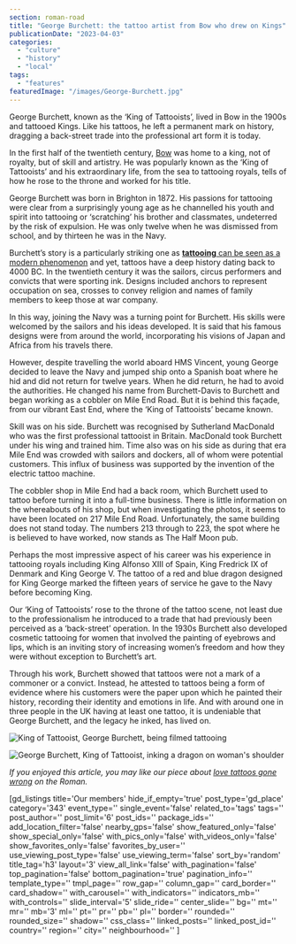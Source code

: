 ```yaml
---
section: roman-road
title: "George Burchett: the tattoo artist from Bow who drew on Kings"
publicationDate: "2023-04-03"
categories: 
  - "culture"
  - "history"
  - "local"
tags: 
  - "features"
featuredImage: "/images/George-Burchett.jpg"
---
```


George Burchett, known as the ‘King of Tattooists’, lived in Bow in the 1900s and tattooed Kings. Like his tattoos, he left a permanent mark on history, dragging a back-street trade into the professional art form it is today.

In the first half of the twentieth century, [Bow](https://romanroadlondon.com/what-is-person-from-bow-called/) was home to a king, not of royalty, but of skill and artistry. He was popularly known as the ‘King of Tattooists’ and his extraordinary life, from the sea to tattooing royals, tells of how he rose to the throne and worked for his title.

George Burchett was born in Brighton in 1872. His passions for tattooing were clear from a surprisingly young age as he channelled his youth and spirit into tattooing or ‘scratching’ his brother and classmates, undeterred by the risk of expulsion. He was only twelve when he was dismissed from school, and by thirteen he was in the Navy.

Burchett’s story is a particularly striking one as [**tattooing** can be seen as a modern phenomenon](https://romanroadlondon.com/tattoo-studios/) and yet, tattoos have a deep history dating back to 4000 BC. In the twentieth century it was the sailors, circus performers and convicts that were sporting ink. Designs included anchors to represent occupation on sea, crosses to convey religion and names of family members to keep those at war company.

In this way, joining the Navy was a turning point for Burchett. His skills were welcomed by the sailors and his ideas developed. It is said that his famous designs were from around the world, incorporating his visions of Japan and Africa from his travels there.

However, despite travelling the world aboard HMS Vincent, young George decided to leave the Navy and jumped ship onto a Spanish boat where he hid and did not return for twelve years. When he did return, he had to avoid the authorities. He changed his name from Burchett-Davis to Burchett and began working as a cobbler on Mile End Road. But it is behind this façade, from our vibrant East End, where the ‘King of Tattooists’ became known. 

Skill was on his side. Burchett was recognised by Sutherland MacDonald who was the first professional tattooist in Britain. MacDonald took Burchett under his wing and trained him. Time also was on his side as during that era Mile End was crowded with sailors and dockers, all of whom were potential customers. This influx of business was supported by the invention of the electric tattoo machine.

The cobbler shop in Mile End had a back room, which Burchett used to tattoo before turning it into a full-time business. There is little information on the whereabouts of his shop, but when investigating the photos, it seems to have been located on 217 Mile End Road. Unfortunately, the same building does not stand today. The numbers 213 through to 223, the spot where he is believed to have worked, now stands as The Half Moon pub.

Perhaps the most impressive aspect of his career was his experience in tattooing royals including King Alfonso XIII of Spain, King Fredrick IX of Denmark and King George V. The tattoo of a red and blue dragon designed for King George marked the fifteen years of service he gave to the Navy before becoming King. 

Our ‘King of Tattooists’ rose to the throne of the tattoo scene, not least due to the professionalism he introduced to a trade that had previously been perceived as a ‘back-street’ operation. In the 1930s Burchett also developed cosmetic tattooing for women that involved the painting of eyebrows and lips, which is an inviting story of increasing women’s freedom and how they were without exception to Burchett’s art.

Through his work, Burchett showed that tattoos were not a mark of a commoner or a convict. Instead, he attested to tattoos being a form of evidence where his customers were the paper upon which he painted their history, recording their identity and emotions in life. And with around one in three people in the UK having at least one tattoo, it is undeniable that George Burchett, and the legacy he inked, has lived on.

![King of Tattooist, George Burchett, being filmed tattooing](/images/George-Burchett-being-filmed-tattooing-19381.jpg)

![George Burchett, King of Tattooist, inking a dragon on woman's shoulder](/images/George-Burchett-tattooing-woman-on-shoulder.jpg)

_If you enjoyed this article, you may like our piece about [love tattoos gone wrong](https://romanroadlondon.com/love-tattoos-valentines-day-2023/) on the Roman._

\[gd\_listings title='Our members' hide\_if\_empty='true' post\_type='gd\_place' category='343' event\_type='' single\_event='false' related\_to='tags' tags='' post\_author='' post\_limit='6' post\_ids='' package\_ids='' add\_location\_filter='false' nearby\_gps='false' show\_featured\_only='false' show\_special\_only='false' with\_pics\_only='false' with\_videos\_only='false' show\_favorites\_only='false' favorites\_by\_user='' use\_viewing\_post\_type='false' use\_viewing\_term='false' sort\_by='random' title\_tag='h3' layout='3' view\_all\_link='false' with\_pagination='false' top\_pagination='false' bottom\_pagination='true' pagination\_info='' template\_type='' tmpl\_page='' row\_gap='' column\_gap='' card\_border='' card\_shadow='' with\_carousel='' with\_indicators='' indicators\_mb='' with\_controls='' slide\_interval='5' slide\_ride='' center\_slide='' bg='' mt='' mr='' mb='3' ml='' pt='' pr='' pb='' pl='' border='' rounded='' rounded\_size='' shadow='' css\_class='' linked\_posts='' linked\_post\_id='' country='' region='' city='' neighbourhood='' \]

